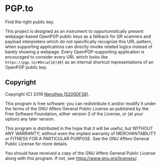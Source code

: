 # PGP.to

Find the right public key.

This project is designed as an instrument to oppurtunistically present webpage-based OpenPGP public keys as a fallback for QR scanners and payload interpreters which do not specifically recognize this URL pattern, when supporting applications can directly invoke related logics instead of barely showing a webpage. Every OpenPGP-supporting application is encouraged to consider every URL which looks like `https://pgp.to/#0x\w{16|40}` as an internal shortcut representations of an OpenPGP public key.

## Copyright

Copyright (C) 2019 [Neruthes (5200DF38)](https://neruthes.xyz/).

This program is free software: you can redistribute it and/or modify it under the terms of the GNU Affero General Public License as published by the Free Software Foundation, either version 3 of the License, or (at your option) any later version.

This program is distributed in the hope that it will be useful, but WITHOUT ANY WARRANTY; without even the implied warranty of MERCHANTABILITY or FITNESS FOR A PARTICULAR PURPOSE.  See the GNU Affero General Public License for more details.

You should have received a copy of the GNU Affero General Public License
along with this program.  If not, see <https://www.gnu.org/licenses/>.

